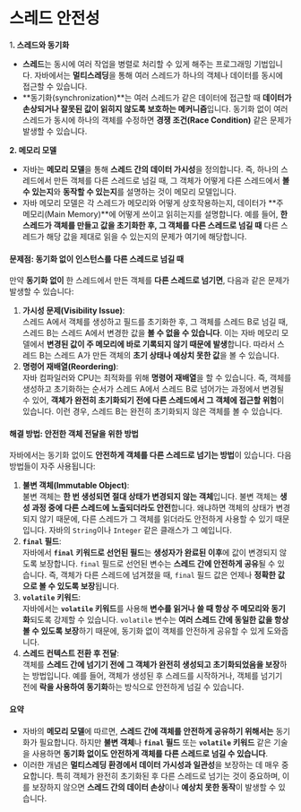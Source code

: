 # 스레드 안전성

&#x31;**. 스레드와 동기화**

* **스레드**는 동시에 여러 작업을 병렬로 처리할 수 있게 해주는 프로그래밍 기법입니다. 자바에서는 **멀티스레딩**을 통해 여러 스레드가 하나의 객체나 데이터를 동시에 접근할 수 있습니다.
* \*\*동기화(synchronization)\*\*는 여러 스레드가 같은 데이터에 접근할 때 **데이터가 손상되거나 잘못된 값이 읽히지 않도록 보호하는 메커니즘**입니다. 동기화 없이 여러 스레드가 동시에 하나의 객체를 수정하면 **경쟁 조건(Race Condition)** 같은 문제가 발생할 수 있습니다.

**2. 메모리 모델**

* 자바는 **메모리 모델**을 통해 **스레드 간의 데이터 가시성**을 정의합니다. 즉, 하나의 스레드에서 만든 객체를 다른 스레드로 넘길 때, 그 객체가 어떻게 다른 스레드에서 **볼 수 있는지**와 **동작할 수 있는지**를 설명하는 것이 메모리 모델입니다.
* 자바 메모리 모델은 각 스레드가 메모리와 어떻게 상호작용하는지, 데이터가 \*\*주 메모리(Main Memory)\*\*에 어떻게 쓰이고 읽히는지를 설명합니다. 예를 들어, **한 스레드가 객체를 만들고 값을 초기화한 후, 그 객체를 다른 스레드로 넘길 때** 다른 스레드가 해당 값을 제대로 읽을 수 있는지의 문제가 여기에 해당합니다.

#### 문제점: 동기화 없이 인스턴스를 다른 스레드로 넘길 때

만약 **동기화 없이** 한 스레드에서 만든 객체를 **다른 스레드로 넘기면**, 다음과 같은 문제가 발생할 수 있습니다:

1. **가시성 문제(Visibility Issue)**:\
   스레드 A에서 객체를 생성하고 필드를 초기화한 후, 그 객체를 스레드 B로 넘길 때, 스레드 B는 스레드 A에서 변경한 값을 **볼 수 없을 수 있습니다**. 이는 자바 메모리 모델에서 **변경된 값이 주 메모리에 바로 기록되지 않기 때문에 발생**합니다. 따라서 스레드 B는 스레드 A가 만든 객체의 **초기 상태나 예상치 못한 값**을 볼 수 있습니다.
2. **명령어 재배열(Reordering)**:\
   자바 컴파일러와 CPU는 최적화를 위해 **명령어 재배열**을 할 수 있습니다. 즉, 객체를 생성하고 초기화하는 순서가 스레드 A에서 스레드 B로 넘어가는 과정에서 변경될 수 있어, **객체가 완전히 초기화되기 전에 다른 스레드에서 그 객체에 접근할 위험**이 있습니다. 이런 경우, 스레드 B는 완전히 초기화되지 않은 객체를 볼 수 있습니다.

#### 해결 방법: 안전한 객체 전달을 위한 방법

자바에서는 동기화 없이도 **안전하게 객체를 다른 스레드로 넘기는 방법**이 있습니다. 다음 방법들이 자주 사용됩니다:

1. **불변 객체(Immutable Object)**:\
   불변 객체는 **한 번 생성되면 절대 상태가 변경되지 않는 객체**입니다. 불변 객체는 **생성 과정 중에 다른 스레드에 노출되더라도 안전**합니다. 왜냐하면 객체의 상태가 변경되지 않기 때문에, 다른 스레드가 그 객체를 읽더라도 안전하게 사용할 수 있기 때문입니다. 자바의 `String`이나 `Integer` 같은 클래스가 그 예입니다.
2. **`final` 필드**:\
   자바에서 **`final` 키워드로 선언된 필드**는 **생성자가 완료된 이후**에 값이 변경되지 않도록 보장합니다. `final` 필드로 선언된 변수는 **스레드 간에 안전하게 공유**될 수 있습니다. 즉, 객체가 다른 스레드에 넘겨졌을 때, `final` 필드 값은 언제나 **정확한 값으로 볼 수 있도록 보장**됩니다.
3. **`volatile` 키워드**:\
   자바에서는 **`volatile` 키워드**를 사용해 **변수를 읽거나 쓸 때 항상 주 메모리와 동기화**되도록 강제할 수 있습니다. `volatile` 변수는 **여러 스레드 간에 동일한 값을 항상 볼 수 있도록 보장**하기 때문에, 동기화 없이 객체를 안전하게 공유할 수 있게 도와줍니다.
4. **스레드 컨텍스트 전환 후 전달**:\
   객체를 **스레드 간에 넘기기 전에 그 객체가 완전히 생성되고 초기화되었음을 보장**하는 방법입니다. 예를 들어, 객체가 생성된 후 스레드를 시작하거나, 객체를 넘기기 전에 **락을 사용하여 동기화**하는 방식으로 안전하게 넘길 수 있습니다.

#### 요약

* 자바의 **메모리 모델**에 따르면, **스레드 간에 객체를 안전하게 공유하기 위해서는** 동기화가 필요합니다. 하지만 **불변 객체**나 **`final` 필드** 또는 **`volatile` 키워드** 같은 기술을 사용하면 **동기화 없이도 안전하게 객체를 다른 스레드로 넘길 수 있습니다**.
* 이러한 개념은 **멀티스레딩 환경에서 데이터 가시성과 일관성**을 보장하는 데 매우 중요합니다. 특히 객체가 완전히 초기화된 후 다른 스레드로 넘기는 것이 중요하며, 이를 보장하지 않으면 **스레드 간의 데이터 손상**이나 **예상치 못한 동작**이 발생할 수 있습니다.
